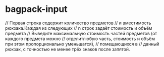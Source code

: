 # bagpack-input
//  Первая строка содержит количество предметов
//  и вместимость рюкзака.Каждая из следующих
//  n строк задаёт стоимость и объём предмета
//  Выведите максимальную стоимость частей предметов (от каждого предмета можно
//  отделитлюбую часть, стоимость и объём при этом пропорционально уменьшатся),
//  помещающихся в
//  данный рюкзак, с точностью не менее трёх знаков после запятой.
